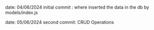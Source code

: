 date: 04/06/2024
initial commit : where inserted the data in the db by models/index.js

date: 05/06/2024
second commit: CRUD Operations
